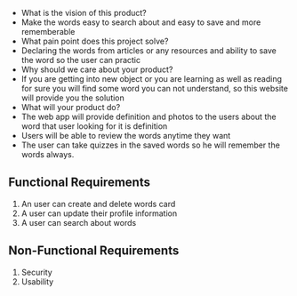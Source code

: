 - What is the vision of this product?
 - Make the words easy to search about and easy to save and more rememberable
- What pain point does this project solve?  
 - Declaring the words from articles or any resources and ability to save the word so the user can practic
- Why should we care about your product? 
 - If you are getting into new object or you are learning as well as reading for sure you will find some word you can not understand, so this website will provide you the solution 
- What will your product do?
 - The web app will provide definition and photos to the users about the word that user looking for it is definition 
 - Users will be able to review the words anytime they want
 - The user can take quizzes in the saved words so he will remember the words always.
 
## Functional Requirements

1. An user can create and delete words card
2. A user can update their profile information
3. A user can search about words 

## Non-Functional Requirements
1. Security
2. Usability
